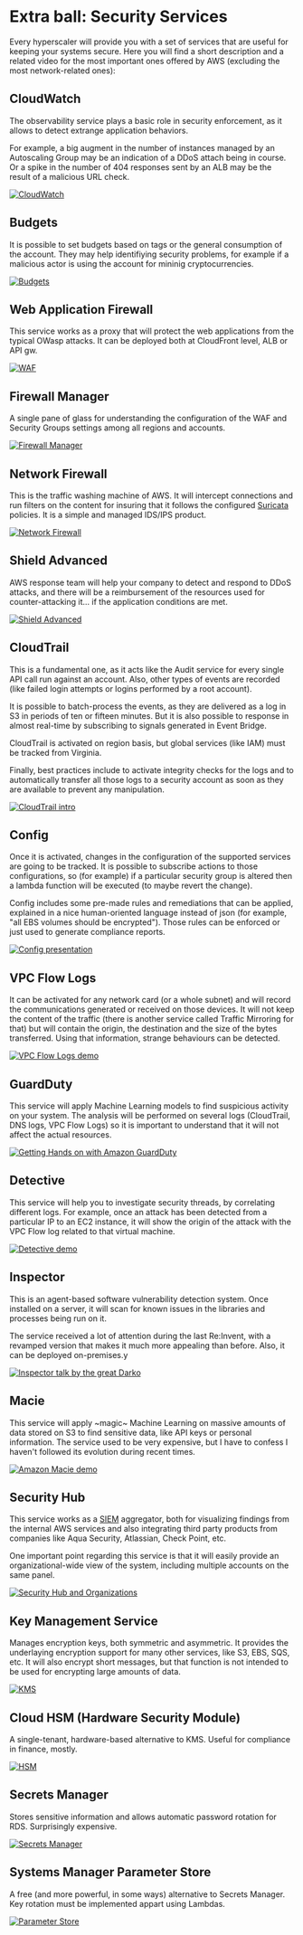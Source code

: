 # Extra ball: Security Services

Every hyperscaler will provide you with a set of services that are useful for keeping your systems secure. Here you will find a short description and a related video for the most important ones offered by AWS (excluding the most network-related ones):

## CloudWatch

The observability service plays a basic role in security enforcement, as it allows to detect extrange application behaviors.

For example, a big augment in the number of instances managed by an Autoscaling Group may be an indication of a DDoS attach being in course. Or a spike in the number of 404 responses sent by an ALB may be the result of a malicious URL check.

[![CloudWatch](https://img.youtube.com/vi/a4dhoTQCyRA/0.jpg)](https://www.youtube.com/watch?v=a4dhoTQCyRA)

## Budgets

It is possible to set budgets based on tags or the general consumption of the account. They may help identifiying security problems, for example if a malicious actor is using the account for mininig cryptocurrencies.

[![Budgets](https://img.youtube.com/vi/Ris23gKc7s0/0.jpg)](https://www.youtube.com/watch?v=Ris23gKc7s0)

## Web Application Firewall

This service works as a proxy that will protect the web applications from the typical OWasp attacks. It can be deployed both at CloudFront level, ALB or API gw.

[![WAF](https://img.youtube.com/vi/nUI7G9UzyN8/0.jpg)](https://www.youtube.com/watch?v=nUI7G9UzyN8)

## Firewall Manager 

A single pane of glass for understanding the configuration of the WAF and Security Groups settings among all regions and accounts.

[![Firewall Manager](https://img.youtube.com/vi/FGhKpPDBvXc/0.jpg)](https://www.youtube.com/watch?v=FGhKpPDBvXc)

## Network Firewall

This is the traffic washing machine of AWS. It will intercept connections and run filters on the content for insuring that it follows the configured [Suricata](https://suricata.io) policies. It is a simple and managed IDS/IPS product.

[![Network Firewall](https://img.youtube.com/vi/BYVObzBWnqo/0.jpg)](https://www.youtube.com/watch?v=BYVObzBWnqo)

## Shield Advanced

AWS response team will help your company to detect and respond to DDoS attacks, and there will be a reimbursement of the resources used for counter-attacking it... if the application conditions are met. 

[![Shield Advanced](https://img.youtube.com/vi/jE70B-qkgrc/0.jpg)](https://www.youtube.com/watch?v=jE70B-qkgrc)


## CloudTrail

This is a fundamental one, as it acts like the Audit service for every single API call run against an account. Also, other types of events are recorded (like failed login attempts or logins performed by a root account).

It is possible to batch-process the events, as they are delivered as a log in S3 in periods of ten or fifteen minutes. But it is also possible to response in almost real-time by subscribing to signals generated in Event Bridge.

CloudTrail is activated on region basis, but global services (like IAM) must be tracked from Virginia.

Finally, best practices include to activate integrity checks for the logs and to automatically transfer all those logs to a security account as soon as they are available to prevent any manipulation.

[![CloudTrail intro](https://img.youtube.com/vi/4ztTv5rIRv8/0.jpg)](https://www.youtube.com/watch?v=4ztTv5rIRv8)

## Config

Once it is activated, changes in the configuration of the supported services are going to be tracked. It is possible to subscribe actions to those configurations, so (for example) if a particular security group is altered then a lambda function will be executed (to maybe revert the change).

Config includes some pre-made rules and remediations that can be applied, explained in a nice human-oriented language instead of json (for example, "all EBS volumes should be encrypted"). Those rules can be enforced or just used to generate compliance reports.

[![Config presentation](https://img.youtube.com/vi/X_fznJtSyV8/0.jpg)](https://www.youtube.com/watch?v=X_fznJtSyV8)


## VPC Flow Logs

It can be activated for any network card (or a whole subnet) and will record the communications generated or received on those devices. It will not keep the content of the traffic (there is another service called Traffic Mirroring for that) but will contain the origin, the destination and the size of the bytes transferred. Using that information, strange behaviours can be detected.

[![VPC Flow Logs demo](https://img.youtube.com/vi/sThQD7wjpgA/0.jpg)](https://www.youtube.com/watch?v=sThQD7wjpgA)

## GuardDuty

This service will apply Machine Learning models to find suspicious activity on your system. The analysis will be performed on several logs (CloudTrail, DNS logs, VPC Flow Logs) so it is important to understand that it will not affect the actual resources.

[![Getting Hands on with Amazon GuardDuty](https://i.ytimg.com/vi/eq3_H-aiHhk/maxresdefault.jpg)](https://www.youtube.com/watch?v=eq3_H-aiHhk)


## Detective

This service will help you to investigate security threads, by correlating different logs. For example, once an attack has been detected from a particular IP to an EC2 instance, it will show the origin of the attack with the VPC Flow log related to that virtual machine.

[![Detective demo](https://img.youtube.com/vi/fmm4PXhg8BY/0.jpg)](https://www.youtube.com/watch?v=OCz91Ee2COg)

## Inspector

This is an agent-based software vulnerability detection system. Once installed on a server, it will scan for known issues in the libraries and processes being run on it.

The service received a lot of attention during the last Re:Invent, with a revamped version that makes it much more appealing than before. Also, it can be deployed on-premises.y

[![Inspector talk by the great Darko](https://img.youtube.com/vi/tdQbovyLYYE/0.jpg)](https://www.youtube.com/watch?v=tdQbovyLYYE)

## Macie

This service will apply ~magic~ Machine Learning on massive amounts of data stored on S3 to find sensitive data, like API keys or personal information. The service used to be very expensive, but I have to confess I haven't followed its evolution during recent times.

[![Amazon Macie demo](https://img.youtube.com/vi/8piwEQJJXdo/0.jpg)](https://www.youtube.com/watch?v=8piwEQJJXdo)

## Security Hub

This service works as a [SIEM](https://en.wikipedia.org/wiki/Security_information_and_event_management) aggregator, both for visualizing findings from the internal AWS services and also integrating third party products from companies like Aqua Security, Atlassian, Check Point, etc.

One important point regarding this service is that it will easily provide an organizational-wide view of the system, including multiple accounts on the same panel.

[![Security Hub and Organizations](https://img.youtube.com/vi/wXkuRiNOo4o/0.jpg)](https://www.youtube.com/watch?v=wXkuRiNOo4o)

## Key Management Service

Manages encryption keys, both symmetric and asymmetric. It provides the underlaying encryption support for many other services, like S3, EBS, SQS, etc. It will also encrypt short messages, but that function is not intended to be used for encrypting large amounts of data.

[![KMS](https://img.youtube.com/vi/8Z0wsE2HoSo/0.jpg)](https://www.youtube.com/watch?v=8Z0wsE2HoSo)

## Cloud HSM (Hardware Security Module)

A single-tenant, hardware-based alternative to KMS. Useful for compliance in finance, mostly.

[![HSM](https://img.youtube.com/vi/BLnuUtjJNLE/0.jpg)](https://www.youtube.com/watch?v=BLnuUtjJNLE)

## Secrets Manager

Stores sensitive information and allows automatic password rotation for RDS. Surprisingly expensive.

[![Secrets Manager](https://img.youtube.com/vi/-9nOyaM3kZk/0.jpg)](https://www.youtube.com/watch?v=-9nOyaM3kZk)

## Systems Manager Parameter Store

A free (and more powerful, in some ways) alternative to Secrets Manager. Key rotation must be implemented appart using Lambdas.

[![Parameter Store](https://img.youtube.com/vi/OMtcieZMQPA/0.jpg)](https://www.youtube.com/watch?v=OMtcieZMQPA)